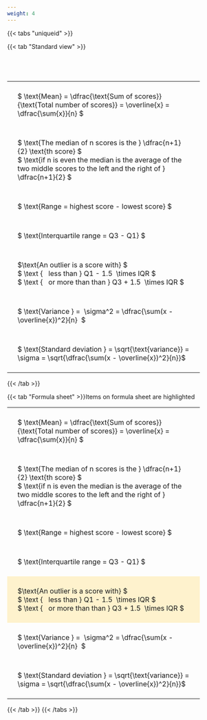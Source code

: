 ```yaml
---
weight: 4
---
```


{{< tabs "uniqueid" >}}

{{< tab "Standard view" >}}

#  
<br>
<style type="text/css">
#T_e2d7c th.col_heading {
  text-align: left;
  font-size: 1em;
}
#T_e2d7c td {
  text-align: left;
  font-size: 1em;
  padding: 1.5em;
}
#T_e2d7c_row0_col0, #T_e2d7c_row1_col0, #T_e2d7c_row2_col0, #T_e2d7c_row3_col0, #T_e2d7c_row4_col0, #T_e2d7c_row5_col0, #T_e2d7c_row6_col0 {
  width: 400px;
  white-space: pre-wrap;
}
</style>
<table id="T_e2d7c">
  <thead>
  </thead>
  <tbody>
    <tr>
      <td id="T_e2d7c_row0_col0" class="data row0 col0" >$ \text{Mean} = \dfrac{\text{Sum of scores}}{\text{Total number of scores}} = \overline{x} = \dfrac{\sum{x}}{n} $</td>
    </tr>
    <tr>
      <td id="T_e2d7c_row1_col0" class="data row1 col0" >$ \text{The median of n scores is the } \dfrac{n+1}{2} \text{th score} $
$ \text{if n is even the median is the average of the two middle scores to the left and the right of }  \dfrac{n+1}{2} $</td>
    </tr>
    <tr>
      <td id="T_e2d7c_row2_col0" class="data row2 col0" >$ \text{Range = highest score - lowest score} $</td>
    </tr>
    <tr>
      <td id="T_e2d7c_row3_col0" class="data row3 col0" >$ \text{Interquartile range = Q3 - Q1} $</td>
    </tr>
    <tr>
      <td id="T_e2d7c_row4_col0" class="data row4 col0" >$\text{An outlier is a score with} $
$ \text {   less than } Q1 - 1.5  \times IQR $
$ \text {   or more than than } Q3 + 1.5  \times IQR $</td>
    </tr>
    <tr>
      <td id="T_e2d7c_row5_col0" class="data row5 col0" >$ \text{Variance } =  \sigma^2 = \dfrac{\sum(x - \overline{x})^2}{n}  $</td>
    </tr>
    <tr>
      <td id="T_e2d7c_row6_col0" class="data row6 col0" >$ \text{Standard deviation } = \sqrt{\text{variance}} =  \sigma = \sqrt{\dfrac{\sum(x - \overline{x})^2}{n}}$</td>
    </tr>
  </tbody>
</table>
{{< /tab >}}

{{< tab "Formula sheet" >}}Items on formula sheet are highlighted
<br>
<style type="text/css">
#T_98aaf th.col_heading {
  text-align: left;
  font-size: 1em;
}
#T_98aaf td {
  text-align: left;
  font-size: 1em;
  padding: 1.5em;
}
#T_98aaf_row0_col0, #T_98aaf_row1_col0, #T_98aaf_row2_col0, #T_98aaf_row3_col0, #T_98aaf_row5_col0, #T_98aaf_row6_col0 {
  width: 400px;
  white-space: pre-wrap;
}
#T_98aaf_row4_col0 {
  width: 400px;
  background-color: rgba(255,194,10, 0.2);
  white-space: pre-wrap;
}
</style>
<table id="T_98aaf">
  <thead>
  </thead>
  <tbody>
    <tr>
      <td id="T_98aaf_row0_col0" class="data row0 col0" >$ \text{Mean} = \dfrac{\text{Sum of scores}}{\text{Total number of scores}} = \overline{x} = \dfrac{\sum{x}}{n} $</td>
    </tr>
    <tr>
      <td id="T_98aaf_row1_col0" class="data row1 col0" >$ \text{The median of n scores is the } \dfrac{n+1}{2} \text{th score} $
$ \text{if n is even the median is the average of the two middle scores to the left and the right of }  \dfrac{n+1}{2} $</td>
    </tr>
    <tr>
      <td id="T_98aaf_row2_col0" class="data row2 col0" >$ \text{Range = highest score - lowest score} $</td>
    </tr>
    <tr>
      <td id="T_98aaf_row3_col0" class="data row3 col0" >$ \text{Interquartile range = Q3 - Q1} $</td>
    </tr>
    <tr>
      <td id="T_98aaf_row4_col0" class="data row4 col0" >$\text{An outlier is a score with} $
$ \text {   less than } Q1 - 1.5  \times IQR $
$ \text {   or more than than } Q3 + 1.5  \times IQR $</td>
    </tr>
    <tr>
      <td id="T_98aaf_row5_col0" class="data row5 col0" >$ \text{Variance } =  \sigma^2 = \dfrac{\sum(x - \overline{x})^2}{n}  $</td>
    </tr>
    <tr>
      <td id="T_98aaf_row6_col0" class="data row6 col0" >$ \text{Standard deviation } = \sqrt{\text{variance}} =  \sigma = \sqrt{\dfrac{\sum(x - \overline{x})^2}{n}}$</td>
    </tr>
  </tbody>
</table>
{{< /tab >}}
{{< /tabs >}}